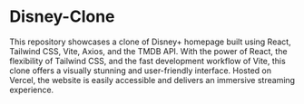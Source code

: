# Disney-Clone
This repository showcases a clone of Disney+ homepage built using React, Tailwind CSS, Vite, Axios, and the TMDB API. With the power of React, the flexibility of Tailwind CSS, and the fast development workflow of Vite, this clone offers a visually stunning and user-friendly interface. Hosted on Vercel, the website is easily accessible and delivers an immersive streaming experience.
